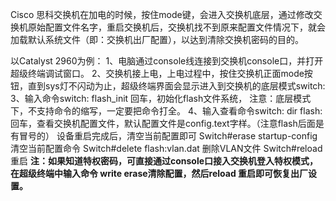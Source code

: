 Cisco 思科交换机在加电的时候，按住mode键，会进入交换机底层，通过修改交换机原始配置文件名字，重启交换机后，交换机找不到原来配置文件情况下，就会加载默认系统文件（即：交换机出厂配置），以达到清除交换机密码的目的。 
 
以Catalyst 2960为例：
1、电脑通过console线连接到交换机console口，并打开超级终端调试窗口。
2、交换机接上电，上电过程中，按住交换机正面mode按钮，直到sys灯不闪动为止，超级终端界面会显示进入到交换机的底层模式switch:
3、输入命令switch: flash_init 回车，初始化flash文件系统， 注意：底层模式下，不支持命令的缩写，一定要把命令打全。
4、输入查看命令switch: dir flash: 回车，查看交换机配置文件，默认配置文件是config.text字样。（注意flash后面是有冒号的）
设备重启完成后，清空当前配置即可
Switch#erase startup-config   清空当前配置命令
Switch#delete flash:vlan.dat   删除VLAN文件
Switch#reload   重启
**注：如果知道特权密码，可直接通过console口接入交换机登入特权模式，在超级终端中输入命令 write erase清除配置，然后reload 重启即可恢复出厂设置。**